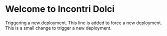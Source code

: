 # Welcome to Incontri Dolci

Triggering a new deployment.
This line is added to force a new deployment.
This is a small change to trigger a new deployment.